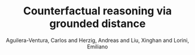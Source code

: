 ---
title: "Counterfactual reasoning via grounded distance"
author: "Aguilera-Ventura, Carlos and Herzig, Andreas and Liu, Xinghan and Lorini, Emiliano"
booktitle: "Proceedings of the International Conference on Principles of Knowledge Representation and Reasoning"
volume: "19"
number: "1"
pages: "2--11"
year: "2023"
ref_type: "article"
type: reference
---